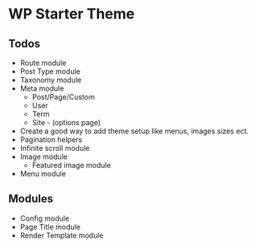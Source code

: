 # WP Starter Theme

## Todos
- Route module
- Post Type module
- Taxonomy module
- Meta module
    - Post/Page/Custom
    - User
    - Term
    - Site - (options page)
- Create a good way to add theme setup like menus, images sizes ect. 
- Pagination helpers
- Infinite scroll module
- Image module
    - Featured image module
- Menu module

## Modules
- Config module
- Page Title module
- Render Template module